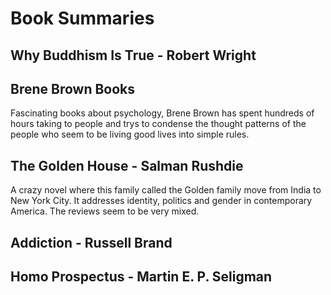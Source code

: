 # Book Summaries
## Why Buddhism Is True - Robert Wright

## Brene Brown Books
Fascinating books about psychology, Brene Brown has spent hundreds of hours taking to people and trys to condense the thought patterns of the people who seem to be living good lives into simple rules.

## The Golden House - Salman Rushdie
A crazy novel where this family called the Golden family move from India to New York City.
It addresses identity, politics and gender in contemporary America. The reviews seem to be very mixed.

## Addiction - Russell Brand

## Homo Prospectus - Martin E. P. Seligman
